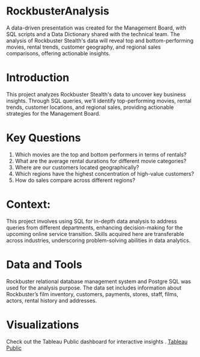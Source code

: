 # RockbusterAnalysis
A data-driven presentation was created for the Management Board, with SQL scripts and a Data Dictionary shared with the technical team. The analysis of Rockbuster Stealth's data will reveal top and bottom-performing movies, rental trends, customer geography, and regional sales comparisons, offering actionable insights.
# Introduction
This project analyzes Rockbuster Stealth's data to uncover key business insights. Through SQL queries, we'll identify top-performing movies, rental trends, customer locations, and regional sales, providing actionable strategies for the Management Board.
# Key Questions
1. Which movies are the top and bottom performers in terms of rentals?
2. What are the average rental durations for different movie categories?
3. Where are our customers located geographically?
4. Which regions have the highest concentration of high-value customers?
5. How do sales compare across different regions?
# Context: 
This project involves using SQL for in-depth data analysis to address queries from different departments, enhancing decision-making for the upcoming online service transition. Skills acquired here are transferable across industries, underscoring problem-solving abilities in data analytics.
# Data and Tools
Rockbuster relational database management system and Postgre SQL was used for the analysis purpose. The data set includes information about Rockbuster’s film inventory, customers, payments, stores, staff, films, actors, rental history and addresses.
# Visualizations
 Check out the Tableau Public dashboard for interactive insights .
 [Tableau Public](https://public.tableau.com/shared/74XMC726P?:display_count=n&:origin=viz_share_link)
